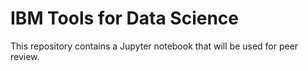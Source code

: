 # IBM Tools for Data Science

This repository contains a Jupyter notebook that will be used for peer review.
